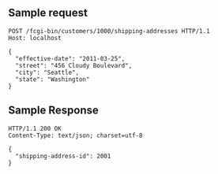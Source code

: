 
Sample request
--------------

    POST /fcgi-bin/customers/1000/shipping-addresses HTTP/1.1
    Host: localhost

    {
      "effective-date": "2011-03-25",
      "street": "456 Cloudy Boulevard",
      "city": "Seattle",
      "state": "Washington"
    }

Sample Response
---------------

    HTTP/1.1 200 OK
    Content-Type: text/json; charset=utf-8
    
    {
      "shipping-address-id": 2001
    }
